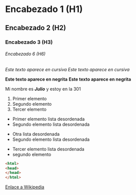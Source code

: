 # Encabezado 1 (H1)
## Encabezado 2 (H2)
### Encabezado 3 (H3)
###### Encabezado 6 (H6)

*Este texto aparece en cursiva*
_Este texto aparece en cursiva_

**Este texto aparece en negrita**
__Este texto aparece en negrita__

Mi nombre es *__Julio__* y estoy en la 301

1. Primer elemento
2. Segundo elemento
3. Tercer elemento

* Primer elemento lista desordenada
* Segundo elemento lista desordenada

- Otra lista desordenada
- Segundo elemento lista desordenada

+ Tercer elemento lista desordenada
+ segundo elemento

``` html
<html>
<head>
</head>
</html>
```

[Enlace a Wikipedia](https://es.wikipedia.org/ "Haciendo clic vas a la Wikipedia")
